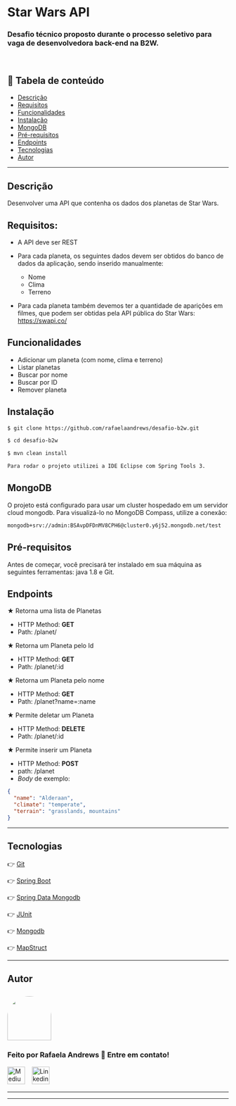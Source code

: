 # Star Wars API

### Desafio técnico proposto durante o processo seletivo para vaga de desenvolvedora back-end na B2W.

<br/>

## 🔗 Tabela de conteúdo

- [Descrição](#Descrição)
- [Requisitos](#Requisitos)
- [Funcionalidades](#Funcionalidades)
- [Instalação](#Instalação)
- [MongoDB](#MongoDB)
- [Pré-requisitos](#Pré-requisitos)
- [Endpoints](#Endpoints)
- [Tecnologias](#tecnologias)
- [Autor](#Autor)

---

## Descrição
Desenvolver uma API que contenha os dados dos planetas de Star Wars.


## Requisitos:
- A API deve ser REST

- Para cada planeta, os seguintes dados devem ser obtidos do banco de dados da aplicação, sendo inserido manualmente:
  - Nome
  - Clima
  - Terreno

- Para cada planeta também devemos ter a quantidade de aparições em filmes, que podem ser obtidas pela API pública do Star Wars: https://swapi.co/


## Funcionalidades

- Adicionar um planeta (com nome, clima e terreno)
- Listar planetas
- Buscar por nome
- Buscar por ID
- Remover planeta


## Instalação
```bash
$ git clone https://github.com/rafaelaandrews/desafio-b2w.git

$ cd desafio-b2w

$ mvn clean install

Para rodar o projeto utilizei a IDE Eclipse com Spring Tools 3.
```

## MongoDB
O projeto está configurado para usar um cluster hospedado em um servidor cloud mongodb.
Para visualizá-lo no MongoDB Compass, utilize a conexão: 
```bash
mongodb+srv://admin:BSAvpDFDnMV8CPH6@cluster0.y6j52.mongodb.net/test
```

## Pré-requisitos
Antes de começar, você precisará ter instalado em sua máquina as seguintes ferramentas:
java 1.8 e Git.


## Endpoints

★ Retorna uma lista de Planetas

- HTTP Method: **GET**
- Path: /planet/

★ Retorna um Planeta pelo Id

- HTTP Method: **GET**
- Path: /planet/:id

★ Retorna um Planeta pelo nome

- HTTP Method: **GET**
- Path: /planet?name=:name

★ Permite deletar um Planeta

- HTTP Method: **DELETE**
- Path: /planet/:id

★ Permite inserir um Planeta

- HTTP Method: **POST**
- path: /planet
- _Body_ de exemplo:

```JSON
{
  "name": "Alderaan",
  "climate": "temperate",
  "terrain": "grasslands, mountains"
}
```


---

## Tecnologias

👉 [Git](https://git-scm.com/)

👉 [Spring Boot](https://spring.io/projects/spring-boot)

👉 [Spring Data Mongodb](https://spring.io/projects/spring-data-mongodb)

👉 [JUnit](https://junit.org/junit5/)

👉 [Mongodb](https://www.mongodb.com/)

👉 [MapStruct](https://mapstruct.org/)

---

## Autor

<a href="https://github.com/rafaelaandrews">
 <img style="border-radius: 50% 50% 0 0; padding-top:10px" src="https://avatars2.githubusercontent.com/u/37222413?s=460&u=dbdf89d17de90d22a48ae014e52e15402e2096c1&v=4" width="100px;" alt=""/>
</a>
<br />

### Feito por Rafaela Andrews 🤘 Entre em contato!

[<img src="https://github.githubassets.com/images/modules/logos_page/GitHub-Mark.png" height="40" width="40" alt="Medium" />](https://github.com/rafaelaandrews)&nbsp;&nbsp;&nbsp;
[<img src="https://www.iconfinder.com/data/icons/social-messaging-ui-color-shapes-2-free/128/social-linkedin-circle-512.png" height="40" width="40" alt="Linkedin" />](https://www.linkedin.com/in/rafaela-andrews-403190153/)&nbsp;&nbsp;

---
---